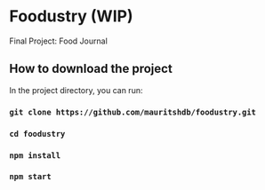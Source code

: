 # Foodustry (WIP)

Final Project: Food Journal

## How to download the project

In the project directory, you can run:

### `git clone https://github.com/mauritshdb/foodustry.git`

### `cd foodustry`

### `npm install`

### `npm start`
